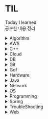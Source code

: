 # TIL
Today I learned  
공부한 내용 정리
<details><summary>Algorithm</summary>

  <blockquote><details><summary>Category</summary>

  - [B-Tree](./Algorithm/Category/B-Tree.md)
  - [BackTracking](./Algorithm/Category/BackTracking.md)
  - [BFS](./Algorithm/Category/BFS.md)
  - [Big-O](./Algorithm/Category/Big-O.md)
  - [Binary Search](./Algorithm/Category/BinarySearch.md)
  - [Binary Search Tree](./Algorithm/Category/BinarySearchTree.md)
  - [Binary Tree](./Algorithm/Category/BinaryTree.md)
  - [DFS](./Algorithm/Category/DFS.md)
  - [Djikstra](./Algorithm/Category/Dijkstra.md)
  - [Graph](./Algorithm/Category/Graph.md)
  - [Hash Table](./Algorithm/Category/HashTable.md)
  - [Linked List](./Algorithm/Category/LinkedList.md)
  - [Queue](./Algorithm/Category/Queue.md)
  - [레드-블랙 트리](./Algorithm/Category/Red-Black-Tree.md)
  - [Sort-요약](./Algorithm/Category/Sort-All-Summury.md)
  - [Bubblesort](./Algorithm/Category/Sort-Bubblesort.md)
  - [Heapsort](./Algorithm/Category/Sort-Heapsort.md)
  - [Insertionsort](./Algorithm/Category/Sort-Insertionsort.md)
  - [Mergesort](./Algorithm/Category/Sort-Mergesort.md)
  - [Quiksort](./Algorithm/Category/Sort-Quiksort.md)
  - [Selectionsort](./Algorithm/Category/Sort-Selectionsort.md)
  - [Stack](./Algorithm/Category/Stack.md)
  </details></blockquote>

  <blockquote><details><summary>알고리즘 오답노트</summary>

  - [가장 긴 증가하는 부분 수열2](./Algorithm/%EC%95%8C%EA%B3%A0%EB%A6%AC%EC%A6%98_%EC%98%A4%EB%8B%B5%EB%85%B8%ED%8A%B8.md/%EA%B0%80%EC%9E%A5%20%EA%B8%B4%20%EC%A6%9D%EA%B0%80%ED%95%98%EB%8A%94%20%EB%B6%80%EB%B6%84%20%EC%88%98%EC%97%B42.md)
  - [두 큐 합 같게 만들기](./Algorithm/%EC%95%8C%EA%B3%A0%EB%A6%AC%EC%A6%98_%EC%98%A4%EB%8B%B5%EB%85%B8%ED%8A%B8.md/%EB%91%90%ED%81%90%ED%95%A9%EA%B0%99%EA%B2%8C%EB%A7%8C%EB%93%A4%EA%B8%B0.md)
  - [병합 저렬](./Algorithm/%EC%95%8C%EA%B3%A0%EB%A6%AC%EC%A6%98_%EC%98%A4%EB%8B%B5%EB%85%B8%ED%8A%B8.md/%EB%B3%91%ED%95%A9%EC%A0%95%EB%A0%AC.md)
  - [보석 도둑](./Algorithm/%EC%95%8C%EA%B3%A0%EB%A6%AC%EC%A6%98_%EC%98%A4%EB%8B%B5%EB%85%B8%ED%8A%B8.md/%EB%B3%B4%EC%84%9D%20%EB%8F%84%EB%91%91.md)
  - [사과 담기 게임](./Algorithm/%EC%95%8C%EA%B3%A0%EB%A6%AC%EC%A6%98_%EC%98%A4%EB%8B%B5%EB%85%B8%ED%8A%B8.md/%EC%82%AC%EA%B3%BC%20%EB%8B%B4%EA%B8%B0%20%EA%B2%8C%EC%9E%84.md)
  - [양궁대회](./Algorithm/%EC%95%8C%EA%B3%A0%EB%A6%AC%EC%A6%98_%EC%98%A4%EB%8B%B5%EB%85%B8%ED%8A%B8.md/%EC%96%91%EA%B6%81%EB%8C%80%ED%9A%8C.md)
  - [잃어버린 괄호](./Algorithm/%EC%95%8C%EA%B3%A0%EB%A6%AC%EC%A6%98_%EC%98%A4%EB%8B%B5%EB%85%B8%ED%8A%B8.md/%EC%9E%83%EC%96%B4%EB%B2%84%EB%A6%B0%20%EA%B4%84%ED%98%B8.md)
  - [재귀를 이용한 조합 구현](./Algorithm/%EC%95%8C%EA%B3%A0%EB%A6%AC%EC%A6%98_%EC%98%A4%EB%8B%B5%EB%85%B8%ED%8A%B8.md/%EC%A1%B0%ED%95%A9.md)
  - [트리의 지름](./Algorithm/%EC%95%8C%EA%B3%A0%EB%A6%AC%EC%A6%98_%EC%98%A4%EB%8B%B5%EB%85%B8%ED%8A%B8.md/%ED%8A%B8%EB%A6%AC%EC%9D%98%EC%A7%80%EB%A6%84.md)
  - [피보나치 수열 구현](./Algorithm/%EC%95%8C%EA%B3%A0%EB%A6%AC%EC%A6%98_%EC%98%A4%EB%8B%B5%EB%85%B8%ED%8A%B8.md/%ED%94%BC%EB%B3%B4%EB%82%98%EC%B9%98%EC%88%98%EC%97%B4.md)
  - [k진수 소수 구하기](./Algorithm/%EC%95%8C%EA%B3%A0%EB%A6%AC%EC%A6%98_%EC%98%A4%EB%8B%B5%EB%85%B8%ED%8A%B8.md/k%EC%A7%84%EC%88%98%EC%86%8C%EC%88%98%EA%B5%AC%ED%95%98%EA%B8%B0.md)
  </details></blockquote>

  - [N-Queen](./Algorithm/N_Queen.md)
  - [퀵정렬이 빠른 이유](./Algorithm/quick_vs_merge.md)
  - [트리 순회](./Algorithm/Tree_Traversal.md)
</details>

<details><summary>AWS</summary>

  - [AWS](./AWS/AWS.md)
  - [S3](./AWS/S3.md)
</details>

<details><summary>C++</summary>

  - [accumulate function](./C%2B%2B/accumulate.md)
  - [binary_search](./C%2B%2B/binary_search.md)
  - [comparator](./C%2B%2B/comparator.md)
  - [cout 소숫점 출력](./C%2B%2B/cout_%EC%86%8C%EC%88%98%EC%A0%90.md)
  - [getline()](./C%2B%2B/getline.md)
  - [heapsort](./C%2B%2B/heapsort.md)
  - [map erase](./C%2B%2B/map_erase.md)
  - [multiset](./C%2B%2B/multiset.md)
  - [priority_queue](./C%2B%2B/priority_queue.md)
  - [substr function speed](./C%2B%2B/speed_substr.md)
  - [split function](./C%2B%2B/split.md)
  - [stringstream function](./C%2B%2B/stringstream.md)
  - [2차원 벡터 초기화](./C%2B%2B/vector_initialize_again.md.md)
</details>

<details><summary>Cloud</summary>

  - [Cloud](./Cloud/Cloud.md)
  - [Infrastructure as a Service](./Cloud/IaaS.md)
  - [Platform as a Service](./Cloud/PaaS.md)
  - [Software as a Service](./Cloud/SaaS.md)
</details>

<details><summary>DB</summary>

  <blockquote><details><summary>SQL</summary>

  - [DDL](.DB/SQL/DDL.md)
  - [DCL](.DB/SQL/DCL.md)
  - [DML](.DB/SQL/DML.md)
  - [SQL 정리](./DB/SQL/SQL-ALL.md)
  - [SQL - DISTINCT](./DB/SQL/SQL-DISTINCT.md)
  - [SQL - GROUP BY](./DB/SQL/SQL-GROUPBY.md)
  - [SQL - IFNULL](./DB/SQL/SQL-IFNULL.md)
  </details></blockquote>

  - [Data Integrity](./DB/Data_Integrity.md)
  - [Normalization](./DB/Database_Normalization.md)
  - [NoSQL vs RDBMS](./DB/NoSqlVsRdbms.md)
  - [Transaction](./DB/Transaction.md)
</details>

<details><summary>Git</summary>

  - [Fetch vs Pull](./Git/Git_Fetch_Pull.md)
  - [Git-flow 전략](./Git/Git_Flow.md)
  - [Issue](./Git/GitHub_Issues.md)
  - [MarkDown](./Git/MarkDown-guide.md)
</details>

<details><summary>Gof</summary>

  - [Adapter](./GoF/Adapter.md)
  - [Builder](./GoF/Builder.md)
  - [Factory Method](./GoF/Factory_Method.md)
  - [Singletone](./Gof/Singletone.md)
  - [Strategy](./GoF/Strategy.md)
  - [Template](./GoF/Template.md)
</details>

<details>
<summary>Hardware</summary>

- [Cache](./Hardware/Cache.md)
</details>

<details><summary>Java</summary>

  - [Interface Vs Abstract](./Java/InterfaceVsAbstract.md)
  - [JDBC](./Java/JDBC.md)
  - [JSP Java Server Page](./Java/JSP.md)
  - [Lambda Expression](./Java/LambdaExpression.md)
  - [Servlet](./Java/Servlet.md)
  - [Servlet Container](./Java/ServletContainer.md)
  - [super](./Java/super.md)
  - [Java 변수 종류](./Java/variables.md)
</details>

<details><summary>Network</summary>

  <blockquote><details><summary>TCP/IP 4계층</summary>

  - [4 way handshaking](./Network/TCP_IP_4.md/4way_handshake.md)
  - [ISN](./Network/TCP_IP_4.md/ISN.md)
  - [TCP](./Network/TCP_IP_4.md/TCP.md)
  - [UDP](./Network/TCP_IP_4.md/UDP.md)
  </details></blockquote>

  - [API](./Network/API.md)
  - [Cookie & Session](./Network/Cookie_Session.md)
  - [CORS](./Network/CORS.md)
  - [IPv4, IPv6](./Network/IPv4_IPv6.md)
  - [JWT](./Network/JWT.md)
  - [TLS Handshake](./Network/TLS_handshake.md)
  - [Traffic Handling](./Network/Traffic_Handling.md)
  - [XSS & CSRF](./Network/XSS_CSRF.md)
</details>

<details><summary>OS</summary>

  - [Kernel](./OS/Kernel.md)
  - [Questions](./OS/Questions.md)
</details>

<details><summary>Programming</summary>

  - [Agile](./Programming/Agile.md)
  - [Block Chain](./Programming/BlockChain.md)
  - [의존성](./Programming/Dependency.md)
  - [의존성 주입 DI](./Programming/DI.md)
  - [Framework vs Library](./Programming/Framework%26Library.md)
  - [OAuth](./Programming/OAuth.md)
  - [OOP 객체지향 프로그래밍](./Programming/OOP.md)
  - [오버로딩 vs 오버라이딩](./Programming/Overloading_Overriding.md)
  - [SI/SM](./Programming/SI_SM.md)
  - [Stack overflow 오류](./Programming/stack_overflow.md)
  - [static 변수](./Programming/static_variable.md)
  - [동기 비동기](./Programming/Synchronous_Asynchronous.md)
</details>

<details><summary>Spring</summary>

  <blockquote><details><summary>Annotations</summary>

  - [Annotations](./Spring/Annotations/Annotations.md)
  </details></blockquote>

  <blockquote><details><summary>JPA</summary>

  - [Jpa Data Delete](./Spring/JPA/Jpa_Data_Delete.md)
  - [Jpa Relation](./Spring/JPA/Jpa_Relation.md)
  - [JPA](./Spring/JPA/JPA.md)
  - [N+1 문제](./Spring/JPA/N%2B1.md)
  </details></blockquote>

  <blockquote><details><summary>SpringSecurity</summary>

  - [Authentication & Authorization](./Spring/SpringSecurity/Authentication%26Authorization.md)
  - [Spring Security Architecture](./Spring/SpringSecurity/SpringSecurityArchitecture.md)
  </details></blockquote>

  - [Spring Framework 란 무엇인가](./Spring/00_Spring_Framework.md)
  - [AOP](./Spring/AOP.md)
  - [Spring Application Events](./Spring/Spring_Application_Event.md)
  - [Springboot](./Spring/Spring%26SpringBoot.md)
  - [Spring Container](./Spring/SpringContainer.md)
</details>

<details><summary>TroubleShooting</summary>

  - [How To Update Board Files](./TroubleShooting/Board_File_Update.md)
  - [Multiple Chat Message Error](./TroubleShooting/Multiple_Chat_Error.md)
  - [C++ sort 함수 compare 오류](./TroubleShooting/sort_compare.md)
  - [Stomp Disconnection sessionId](./TroubleShooting/Stomp_Disconnect.md)
  - [URL Encoding Decoding](./TroubleShooting/URL_ENCODING_DECODING.md)
  - [VisualStudio 와 Boj 서버 차이](./TroubleShooting/VisualStudio_BOJ.md)
  - [Vmmem의 과도한 메모리 점유](./TroubleShooting/Vmmem_high_memory.md)
  - [Websocket and Jwt Authentication](./TroubleShooting/WebSocket_And_Security.md)
</details>
 
<details><summary>Web</summary>

  - [Feign Client](./Web/Feign_Client.md)
  - [Load Balancer](./Web/Load_Balancer.md)
  - [Template Engine](./Web/Template_Engine.md)
  - [WAS Web Application Server](./Web/WAS.md)
  - [Web Architecture](./Web/WebArchitecture.md)
</details>